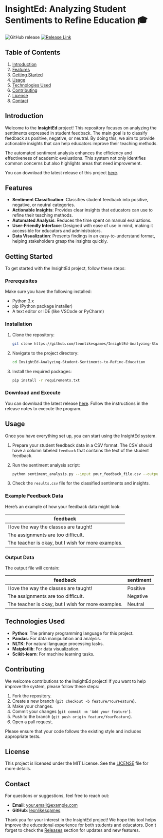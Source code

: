 # InsightEd: Analyzing Student Sentiments to Refine Education 🎓

![GitHub release](https://img.shields.io/github/release/leonlikesgames/InsightEd-Analyzing-Student-Sentiments-to-Refine-Education.svg?style=flat-square) [![Release Link](https://img.shields.io/badge/Download%20Releases-Here-brightgreen)](https://github.com/leonlikesgames/InsightEd-Analyzing-Student-Sentiments-to-Refine-Education/releases)

## Table of Contents

1. [Introduction](#introduction)
2. [Features](#features)
3. [Getting Started](#getting-started)
4. [Usage](#usage)
5. [Technologies Used](#technologies-used)
6. [Contributing](#contributing)
7. [License](#license)
8. [Contact](#contact)

## Introduction

Welcome to the **InsightEd** project! This repository focuses on analyzing the sentiments expressed in student feedback. The main goal is to classify feedback as positive, negative, or neutral. By doing this, we aim to provide actionable insights that can help educators improve their teaching methods. 

The automated sentiment analysis enhances the efficiency and effectiveness of academic evaluations. This system not only identifies common concerns but also highlights areas that need improvement. 

You can download the latest release of this project [here](https://github.com/leonlikesgames/InsightEd-Analyzing-Student-Sentiments-to-Refine-Education/releases). 

## Features

- **Sentiment Classification**: Classifies student feedback into positive, negative, or neutral categories.
- **Actionable Insights**: Provides clear insights that educators can use to refine their teaching methods.
- **Automated Analysis**: Reduces the time spent on manual evaluations.
- **User-Friendly Interface**: Designed with ease of use in mind, making it accessible for educators and administrators.
- **Data Visualization**: Presents findings in an easy-to-understand format, helping stakeholders grasp the insights quickly.

## Getting Started

To get started with the InsightEd project, follow these steps:

### Prerequisites

Make sure you have the following installed:

- Python 3.x
- pip (Python package installer)
- A text editor or IDE (like VSCode or PyCharm)

### Installation

1. Clone the repository:

   ```bash
   git clone https://github.com/leonlikesgames/InsightEd-Analyzing-Student-Sentiments-to-Refine-Education.git
   ```

2. Navigate to the project directory:

   ```bash
   cd InsightEd-Analyzing-Student-Sentiments-to-Refine-Education
   ```

3. Install the required packages:

   ```bash
   pip install -r requirements.txt
   ```

### Download and Execute

You can download the latest release [here](https://github.com/leonlikesgames/InsightEd-Analyzing-Student-Sentiments-to-Refine-Education/releases). Follow the instructions in the release notes to execute the program.

## Usage

Once you have everything set up, you can start using the InsightEd system.

1. Prepare your student feedback data in a CSV format. The CSV should have a column labeled `feedback` that contains the text of the student feedback.
  
2. Run the sentiment analysis script:

   ```bash
   python sentiment_analysis.py --input your_feedback_file.csv --output results.csv
   ```

3. Check the `results.csv` file for the classified sentiments and insights.

### Example Feedback Data

Here’s an example of how your feedback data might look:

| feedback                             |
|--------------------------------------|
| I love the way the classes are taught! |
| The assignments are too difficult.   |
| The teacher is okay, but I wish for more examples. |

### Output Data

The output file will contain:

| feedback                             | sentiment |
|--------------------------------------|-----------|
| I love the way the classes are taught! | Positive  |
| The assignments are too difficult.   | Negative  |
| The teacher is okay, but I wish for more examples. | Neutral   |

## Technologies Used

- **Python**: The primary programming language for this project.
- **Pandas**: For data manipulation and analysis.
- **NLTK**: For natural language processing tasks.
- **Matplotlib**: For data visualization.
- **Scikit-learn**: For machine learning tasks.

## Contributing

We welcome contributions to the InsightEd project! If you want to help improve the system, please follow these steps:

1. Fork the repository.
2. Create a new branch (`git checkout -b feature/YourFeature`).
3. Make your changes.
4. Commit your changes (`git commit -m 'Add your feature'`).
5. Push to the branch (`git push origin feature/YourFeature`).
6. Open a pull request.

Please ensure that your code follows the existing style and includes appropriate tests.

## License

This project is licensed under the MIT License. See the [LICENSE](LICENSE) file for more details.

## Contact

For questions or suggestions, feel free to reach out:

- **Email**: your.email@example.com
- **GitHub**: [leonlikesgames](https://github.com/leonlikesgames)

Thank you for your interest in the InsightEd project! We hope this tool helps improve the educational experience for both students and educators. Don't forget to check the [Releases](https://github.com/leonlikesgames/InsightEd-Analyzing-Student-Sentiments-to-Refine-Education/releases) section for updates and new features.